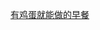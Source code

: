 [有鸡蛋就能做的早餐](https://www.xiaohongshu.com/explore/67ecf34f000000001200c36c?xsec_token=ABg61FkeiXgDWcLbjR1RZPYHoE2GEMRRpIsFsFrYROJdU=&xsec_source=pc_search&source=web_search_result_notes)
